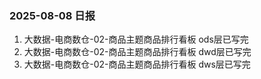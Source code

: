 ### 2025-08-08 日报

1. 大数据-电商数仓-02-商品主题商品排行看板 ods层已写完
2. 大数据-电商数仓-02-商品主题商品排行看板 dwd层已写完
3. 大数据-电商数仓-02-商品主题商品排行看板 dws层已写完







